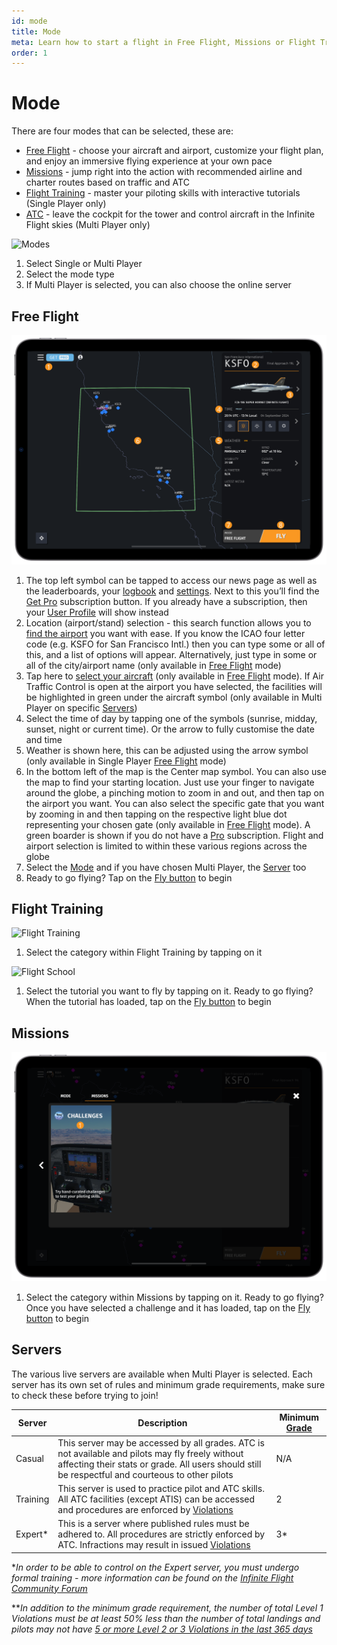 ```yaml
---
id: mode
title: Mode
meta: Learn how to start a flight in Free Flight, Missions or Flight Training mode within Infinite Flight.
order: 1
---
```


# Mode

There are four modes that can be selected, these are:

- [Free Flight](/guide/getting-started-guide/home-user-interface/mode#free-flight) - choose your aircraft and airport, customize your flight plan, and enjoy an immersive flying experience at your own pace
- [Missions](/guide/getting-started-guide/home-user-interface/mode#missions) - jump right into the action with recommended airline and charter routes based on traffic and ATC
- [Flight Training](/guide/getting-started-guide/home-user-interface/mode#free-training) - master your piloting skills with interactive tutorials (Single Player only)
- [ATC](/guide/getting-started-guide/home-user-interface/air-traffic-control) - leave the cockpit for the tower and control aircraft in the Infinite Flight skies (Multi Player only)



![Modes](_images/manual/frames/mode-242.png)



1. Select Single or Multi Player
1. Select the mode type
1. If Multi Player is selected, you can also choose the online server



## Free Flight



![Free Flight](_images/manual/frames/home-screen-243.png)



1. The top left symbol can be tapped to access our news page as well as the leaderboards, your [logbook](/guide/getting-started-guide/home-user-interface/logbook#logbook) and [settings](/guide/getting-started-guide/home-user-interface/settings#settings). Next to this you’ll find the [Get Pro](/guide/getting-started-guide/home-user-interface/subscriptions) subscription button. If you already have a subscription, then your [User Profile](/guide/getting-started-guide/home-user-interface/user-profile) will show instead
2. Location (airport/stand) selection - this search function allows you to [find the airport](/guide/getting-started-guide/home-user-interface/home-screen#airport-and-gate-selection) you want with ease. If you know the ICAO four letter code (e.g. KSFO for San Francisco Intl.) then you can type some or all of this, and a list of options will appear. Alternatively, just type in some or all of the city/airport name (only available in [Free Flight](/guide/getting-started-guide/home-user-interface/mode#free-flight) mode)
3. Tap here to [select your aircraft](/guide/getting-started-guide/home-user-interface/home-screen#aircraft-selection) (only available in [Free Flight](/guide/getting-started-guide/home-user-interface/mode#free-flight) mode). If Air Traffic Control is open at the airport you have selected, the facilities will be highlighted in green under the aircraft symbol (only available in Multi Player on specific [Servers](/guide/getting-started-guide/home-user-interface/mode#servers))
4. Select the time of day by tapping one of the symbols (sunrise, midday, sunset, night or current time). Or the arrow to fully customise the date and time
5. Weather is shown here, this can be adjusted using the arrow symbol (only available in Single Player [Free Flight](/guide/getting-started-guide/home-user-interface/mode#free-flight) mode)
6. In the bottom left of the map is the Center map symbol. You can also use the map to find your starting location. Just use your finger to navigate around the globe, a pinching motion to zoom in and out, and then tap on the airport you want. You can also select the specific gate that you want by zooming in and then tapping on the respective light blue dot representing your chosen gate (only available in [Free Flight](/guide/getting-started-guide/home-user-interface/mode#free-flight) mode). A green boarder is shown if you do not have a [Pro](/guide/getting-started-guide/home-user-interface/subscriptions) subscription. Flight and airport selection is limited to within these various regions across the globe
7. Select the [Mode](/guide/getting-started-guide/home-user-interface/mode#mode) and if you have chosen Multi Player, the [Server](/guide/getting-started-guide/home-user-interface/mode#servers) too
8. Ready to go flying? Tap on the [Fly button](/guide/getting-started-guide/pilot-user-interface/fly-screen) to begin



## Flight Training



![Flight Training](_images/manual/frames/flight-training-242.png)



1. Select the category within Flight Training by tapping on it



![Flight School](_images/manual/frames/flight-school-242.png)



1. Select the tutorial you want to fly by tapping on it. Ready to go flying? When the tutorial has loaded, tap on the [Fly button](/guide/getting-started-guide/pilot-user-interface/fly-screen) to begin

    

## Missions



![Missions](_images/manual/frames/missions-243.png)



1. Select the category within Missions by tapping on it. Ready to go flying? Once you have selected a challenge and it has loaded, tap on the [Fly button](/guide/getting-started-guide/pilot-user-interface/fly-screen) to begin




## Servers

The various live servers are available when Multi Player is selected. Each server has its own set of rules and minimum grade requirements, make sure to check these before trying to join!



| Server   | Description                                                  | Minimum [Grade](/guide/getting-started-guide/home-user-interface/user-profile#the-grade-table) |
| -------- | ------------------------------------------------------------ | ------------------------------------------------------------ |
| Casual   | This server may be accessed by all grades. ATC is not available and pilots may fly freely without affecting their stats or grade. All users should still be respectful and courteous to other pilots | N/A                                                          |
| Training | This server is used to practice pilot and ATC skills. All ATC facilities (except ATIS) can be accessed and procedures are enforced by [Violations](/guide/getting-started-guide/pilot-user-interface/violations#violations) | 2                                                            |
| Expert*  | This is a server where published rules must be adhered to. All procedures are strictly enforced by ATC. Infractions may result in issued [Violations](/guide/getting-started-guide/pilot-user-interface/violations#violations) | 3*                                                           |

**In order to be able to control on the Expert server, you must undergo formal training - more information can be found on the [Infinite Flight Community Forum](https://community.infiniteflight.com/t/infinite-flight-atc-recruiting/564656)*

***In addition to the minimum grade requirement, the number of total Level 1 Violations must be at least 50% less than the number of total landings and pilots may not have [5 or more Level 2 or 3 Violations in the last 365 days](/guide/getting-started-guide/pilot-user-interface/violations#what-happens-if-i-get-a-violation%3F)*



